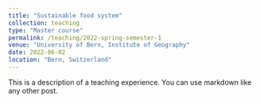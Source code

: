 ```yaml
---
title: "Sustainable food system"
collection: teaching
type: "Master course"
permalink: /teaching/2022-spring-semester-1
venue: "University of Bern, Institute of Geography"
date: 2022-06-02
location: "Bern, Switzerland"
---
```


This is a description of a teaching experience. You can use markdown like any other post.

